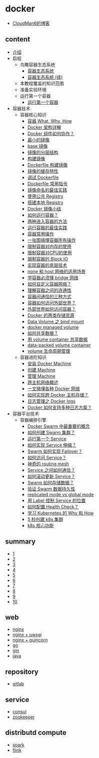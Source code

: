# docker

- [CloudMan6的博客](https://blog.csdn.net/CloudMan6/article/list/10)

## content

- [介绍](https://blog.csdn.net/CloudMan6/article/details/70054393)
- 启程
  - 鸟瞰容器生态系统
    - [容器生态系统](https://blog.csdn.net/CloudMan6/article/details/70162855)
    - [容器生态系统 (续)](https://blog.csdn.net/CloudMan6/article/details/70194931)
  - 本教程覆盖的知识范围
  - 准备实验环境
  - 运行第一个容器
    - [运行第一个容器](https://blog.csdn.net/CloudMan6/article/details/70227455)
- 容器技术
  - 容器核心知识
    - [容器 What, Why, How](https://blog.csdn.net/CloudMan6/article/details/70482298)
    - [Docker 架构详解](https://blog.csdn.net/CloudMan6/article/details/70763952)
    - [Docker 组件如何协作？](https://blog.csdn.net/CloudMan6/article/details/70857585)
    - [最小的镜像](https://blog.csdn.net/CloudMan6/article/details/70992337)
    - [base 镜像](https://blog.csdn.net/CloudMan6/article/details/71105101)
    - [镜像的分层结构](https://blog.csdn.net/CloudMan6/article/details/71159794)
    - [构建镜像](https://blog.csdn.net/CloudMan6/article/details/71336283)
    - [Dockerfile 构建镜像](https://blog.csdn.net/CloudMan6/article/details/71445478)
    - [镜像的缓存特性](https://blog.csdn.net/CloudMan6/article/details/71600853)
    - [调试 Dockerfile](https://blog.csdn.net/CloudMan6/article/details/72049313)
    - [Dockerfile 常用指令](https://blog.csdn.net/CloudMan6/article/details/72353838)
    - [镜像命名的最佳实践](https://blog.csdn.net/CloudMan6/article/details/72603130)
    - [使用公共 Registry](https://blog.csdn.net/CloudMan6/article/details/72667956)
    - [搭建本地 Registry](https://blog.csdn.net/CloudMan6/article/details/72722916)
    - [Docker 镜像小结](https://blog.csdn.net/CloudMan6/article/details/72783603)
    - [如何运行容器？](https://blog.csdn.net/CloudMan6/article/details/72811183)
    - [两种进入容器的方法](https://blog.csdn.net/CloudMan6/article/details/72831143)
    - [运行容器的最佳实践](https://blog.csdn.net/CloudMan6/article/details/72862262)
    - [容器常用操作](https://blog.csdn.net/CloudMan6/article/details/72884463)
    - [一张图搞懂容器所有操作](https://blog.csdn.net/CloudMan6/article/details/72911204)
    - [限制容器对内存的使用](https://blog.csdn.net/CloudMan6/article/details/73065623)
    - [限制容器对CPU的使用](https://blog.csdn.net/CloudMan6/article/details/73195469)
    - [限制容器的 Block IO](https://blog.csdn.net/CloudMan6/article/details/73275235)
    - [实现容器的底层技术](https://blog.csdn.net/CloudMan6/article/details/73441688)
    - [none 和 host 网络的适用场景](https://blog.csdn.net/CloudMan6/article/details/73490335)
    - [学容器必须懂 bridge 网络](https://blog.csdn.net/CloudMan6/article/details/73610507)
    - [如何自定义容器网络？](https://blog.csdn.net/CloudMan6/article/details/73718953)
    - [理解容器之间的连通性](https://blog.csdn.net/CloudMan6/article/details/73825691)
    - [容器间通信的三种方式](https://blog.csdn.net/CloudMan6/article/details/73928932)
    - [容器如何访问外部世界？](https://blog.csdn.net/CloudMan6/article/details/74157891)
    - [外部世界如何访问容器？](https://blog.csdn.net/CloudMan6/article/details/74359616)
    - [Docker 的两类存储资源](https://blog.csdn.net/CloudMan6/article/details/74590058)
    - [Data Volume 之 bind mount](https://blog.csdn.net/CloudMan6/article/details/74896920)
    - [docker managed volume](https://blog.csdn.net/CloudMan6/article/details/74999509)
    - [如何共享数据？](https://blog.csdn.net/CloudMan6/article/details/75093632)
    - [用 volume container 共享数据](https://blog.csdn.net/CloudMan6/article/details/75194862)
    - [data-packed volume container](https://blog.csdn.net/CloudMan6/article/details/75331672)
    - [volume 生命周期管理](https://blog.csdn.net/CloudMan6/article/details/75578915)
  - 容器进阶知识
    - [安装 Docker Machine](https://blog.csdn.net/CloudMan6/article/details/75810234)
    - [创建 Machine](https://blog.csdn.net/CloudMan6/article/details/76100816)
    - [管理 Machine ](https://blog.csdn.net/CloudMan6/article/details/76223476)
    - [跨主机网络概述](https://blog.csdn.net/CloudMan6/article/details/76383702)
    - [一文搞懂各种 Docker 网络](https://blog.csdn.net/CloudMan6/article/details/78077695)
    - [如何实现跨 Docker 主机存储？](https://blog.csdn.net/CloudMan6/article/details/78092683)
    - [日志管理之 Docker logs](https://blog.csdn.net/CloudMan6/article/details/78382632)
    - [Docker 如何支持多种日志方案？](https://blog.csdn.net/CloudMan6/article/details/78405318)
- 容器平台技术
  - 容器编排引擎
    - [Docker Swarm 中最重要的概念](https://blog.csdn.net/CloudMan6/article/details/78553455)
    - [如何创建 Swarm 集群？](https://blog.csdn.net/CloudMan6/article/details/78577422)
    - [运行第一个 Service](https://blog.csdn.net/CloudMan6/article/details/78595361)
    - [如何实现 Service 伸缩？](https://blog.csdn.net/CloudMan6/article/details/78616432)
    - [Swarm 如何实现 Failover？](https://blog.csdn.net/CloudMan6/article/details/78635601)
    - [如何访问 Service？](https://blog.csdn.net/CloudMan6/article/details/78653680)
    - [神奇的 routing mesh](https://blog.csdn.net/CloudMan6/article/details/78679107)
    - [Service 之间如何通信？](https://blog.csdn.net/CloudMan6/article/details/78704529)
    - [如何滚动更新 Service？](https://blog.csdn.net/CloudMan6/article/details/78722946)
    - [Swarm 如何存储数据？](https://blog.csdn.net/CloudMan6/article/details/78745505)
    - [验证 Swarm 数据持久性](https://blog.csdn.net/CloudMan6/article/details/78765008)
    - [replicated mode vs global mode](https://blog.csdn.net/CloudMan6/article/details/78787718)
    - [用 Label 控制 Service 的位置](https://blog.csdn.net/CloudMan6/article/details/78805114)
    - [如何配置 Health Check？](https://blog.csdn.net/CloudMan6/article/details/78827984)
    - [学习 Kubernetes 的 Why 和 How ](https://blog.csdn.net/CloudMan6/article/details/78954441)
    - [5 秒创建 k8s 集群](https://blog.csdn.net/CloudMan6/article/details/78973949)
    - [k8s 核心功能](https://blog.csdn.net/CloudMan6/article/details/78997613)

## summary

- [1](https://github.com/fkdocker/docker/tree/master/summary/1)
- [2](https://github.com/fkdocker/docker/tree/master/summary/2)
- [3](https://github.com/fkdocker/docker/tree/master/summary/3)
- [4](https://github.com/fkdocker/docker/tree/master/summary/4)
- [5](https://github.com/fkdocker/docker/tree/master/summary/5)
- [6](https://github.com/fkdocker/docker/tree/master/summary/6)
- [7](https://github.com/fkdocker/docker/tree/master/summary/7)
- [8](https://github.com/fkdocker/docker/tree/master/summary/8)
- [9](https://github.com/fkdocker/docker/tree/master/summary/9)
- [10](https://github.com/fkdocker/docker/tree/master/summary/10)

## web

- [nginx](https://github.com/gaoxinge/docker/tree/master/web/nginx)
- [nginx + uwsgi](https://github.com/gaoxinge/docker/tree/master/web/nginx%20%2B%20uwsgi)
- [nginx + guincorn](https://github.com/gaoxinge/docker/tree/master/web/nginx%20%2B%20guincorn)
- [go](https://github.com/gaoxinge/docker/tree/master/web/go)
- [gin](https://github.com/gaoxinge/docker/tree/master/web/gin)
- [java](https://github.com/gaoxinge/docker/tree/master/web/java)

## repository

- [gitlab](https://github.com/gaoxinge/docker/tree/master/repository/gitlab)

## service

- [consul](https://github.com/gaoxinge/docker/tree/master/service/consul)
- [zookeeper](https://github.com/gaoxinge/docker/tree/master/service/zookeeper)

## distributd compute

- [spark](https://github.com/gaoxinge/docker/tree/master/distributed%20compute/spark)
- [flink](https://github.com/gaoxinge/docker/tree/master/distributed%20compute/flink)